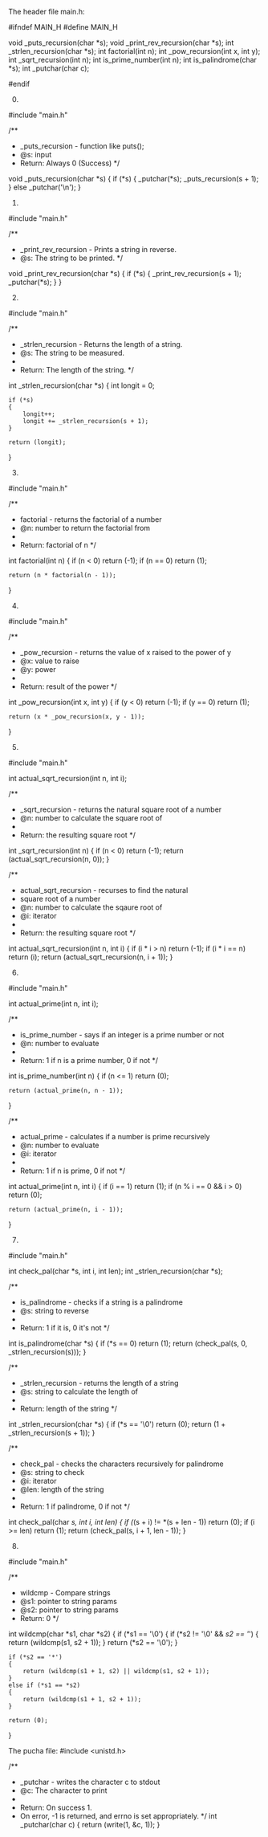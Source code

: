 The header file main.h:

#ifndef MAIN_H
#define MAIN_H

void _puts_recursion(char *s);
void _print_rev_recursion(char *s);
int _strlen_recursion(char *s);
int factorial(int n);
int _pow_recursion(int x, int y);
int _sqrt_recursion(int n);
int is_prime_number(int n);
int is_palindrome(char *s);
int _putchar(char c);

#endif

0.
#include "main.h"

/**
 * _puts_recursion - function like puts();
 * @s: input
 * Return: Always 0 (Success)
 */

void _puts_recursion(char *s)
{
	if (*s)
	{
		_putchar(*s);
		_puts_recursion(s + 1);
	}
	else
		_putchar('\n');
}

1.
#include "main.h"

/**
 * _print_rev_recursion - Prints a string in reverse.
 * @s: The string to be printed.
 */

void _print_rev_recursion(char *s)
{
	if (*s)
	{
		_print_rev_recursion(s + 1);
		_putchar(*s);
	}
}

2.
#include "main.h"

/**
 * _strlen_recursion - Returns the length of a string.
 * @s: The string to be measured.
 *
 * Return: The length of the string.
 */

int _strlen_recursion(char *s)
{
	int longit = 0;

	if (*s)
	{
		longit++;
		longit += _strlen_recursion(s + 1);
	}

	return (longit);
}

3.
#include "main.h"

/**
 * factorial - returns the factorial of a number
 * @n: number to return the factorial from
 *
 * Return: factorial of n
 */

int factorial(int n)
{
	if (n < 0)
		return (-1);
	if (n == 0)
		return (1);
	
	return (n * factorial(n - 1));
}

4.
#include "main.h"

/**
 * _pow_recursion - returns the value of x raised to the power of y
 * @x: value to raise
 * @y: power
 *
 * Return: result of the power
 */

int _pow_recursion(int x, int y)
{
	if (y < 0)
		return (-1);
	if (y == 0)
		return (1);
	
	return (x * _pow_recursion(x, y - 1));
}


5.
#include "main.h"

int actual_sqrt_recursion(int n, int i);

/**
 * _sqrt_recursion - returns the natural square root of a number
 * @n: number to calculate the square root of
 *
 * Return: the resulting square root
 */

int _sqrt_recursion(int n)
{
	if (n < 0)
		return (-1);
	return (actual_sqrt_recursion(n, 0));
}

/**
 * actual_sqrt_recursion - recurses to find the natural
 * square root of a number
 * @n: number to calculate the sqaure root of
 * @i: iterator
 *
 * Return: the resulting square root
 */

int actual_sqrt_recursion(int n, int i)
{
	if (i * i > n)
		return (-1);
	if (i * i == n)
		return (i);
	return (actual_sqrt_recursion(n, i + 1));
}

6.
#include "main.h"

int actual_prime(int n, int i);

/**
 * is_prime_number - says if an integer is a prime number or not
 * @n: number to evaluate
 *
 * Return: 1 if n is a prime number, 0 if not
 */

int is_prime_number(int n)
{
	if (n <= 1)
		return (0);
	
	return (actual_prime(n, n - 1));
}

/**
 * actual_prime - calculates if a number is prime recursively
 * @n: number to evaluate
 * @i: iterator
 *
 * Return: 1 if n is prime, 0 if not
 */

int actual_prime(int n, int i)
{
	if (i == 1)
		return (1);
	if (n % i == 0 && i > 0)
		return (0);
	
	return (actual_prime(n, i - 1));
}

7.
#include "main.h"

int check_pal(char *s, int i, int len);
int _strlen_recursion(char *s);

/**
 * is_palindrome - checks if a string is a palindrome
 * @s: string to reverse
 *
 * Return: 1 if it is, 0 it's not
 */

int is_palindrome(char *s)
{
	if (*s == 0)
		return (1);
	return (check_pal(s, 0, _strlen_recursion(s)));
}

/**
 * _strlen_recursion - returns the length of a string
 * @s: string to calculate the length of
 *
 * Return: length of the string
 */

int _strlen_recursion(char *s)
{
	if (*s == '\0')
		return (0);
	return (1 + _strlen_recursion(s + 1));
}

/**
 * check_pal - checks the characters recursively for palindrome
 * @s: string to check
 * @i: iterator
 * @len: length of the string
 *
 * Return: 1 if palindrome, 0 if not
 */

int check_pal(char *s, int i, int len)
{
	if (*(s + i) != *(s + len - 1))
		return (0);
	if (i >= len)
		return (1);
	return (check_pal(s, i + 1, len - 1));
}

8.
#include "main.h"

/**
 * wildcmp - Compare strings
 * @s1: pointer to string params
 * @s2: pointer to string params
 * Return: 0
 */

int wildcmp(char *s1, char *s2)
{
	if (*s1 == '\0')
	{
		if (*s2 != '\0' && *s2 == '*')
		{
			return (wildcmp(s1, s2 + 1));
		}
		return (*s2 == '\0');
	}

	if (*s2 == '*')
	{
		return (wildcmp(s1 + 1, s2) || wildcmp(s1, s2 + 1));
	}
	else if (*s1 == *s2)
	{
		return (wildcmp(s1 + 1, s2 + 1));
	}
	
	return (0);
}

The pucha file:
#include <unistd.h>

/**
 * _putchar - writes the character c to stdout
 * @c: The character to print
 *
 * Return: On success 1.
 * On error, -1 is returned, and errno is set appropriately.
 */
int _putchar(char c)
{
	return (write(1, &c, 1));
}

